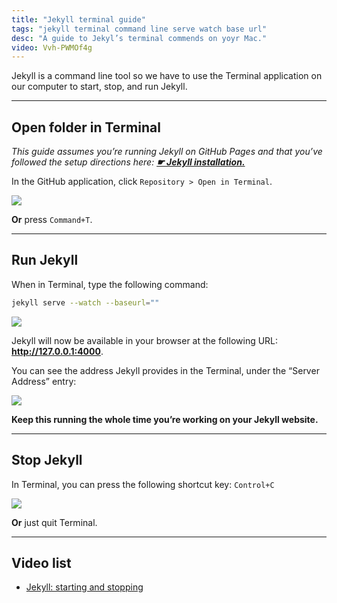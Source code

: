 ```yaml
---
title: "Jekyll terminal guide"
tags: "jekyll terminal command line serve watch base url"
desc: "A guide to Jekyl’s terminal commends on yoyr Mac."
video: Vvh-PWMOf4g
---
```


Jekyll is a command line tool so we have to use the Terminal application on our computer to start, stop, and run Jekyll.

---

## Open folder in Terminal

*This guide assumes you’re running Jekyll on GitHub Pages and that you’ve followed the setup directions here: [**☛ Jekyll installation.**](/topics/jekyll-installation/)*

In the GitHub application, click `Repository > Open in Terminal`.

![](open.jpg)

**Or** press `Command+T`.

---

## Run Jekyll

When in Terminal, type the following command:

```bash
jekyll serve --watch --baseurl=""
```

![](start.jpg)

Jekyll will now be available in your browser at the following URL: **<http://127.0.0.1:4000>**.

You can see the address Jekyll provides in the Terminal, under the “Server Address” entry:

![](url.jpg)

**Keep this running the whole time you’re working on your Jekyll website.**

---

## Stop Jekyll

In Terminal, you can press the following shortcut key: `Control+C`

![](stop.jpg)

**Or** just quit Terminal.

---

## Video list

- [Jekyll: starting and stopping](https://www.youtube.com/watch?v=Vvh-PWMOf4g&list=PLWjCJDeWfDdfVEcLGAfdJn_HXyM4Y7_k-&index=4)
